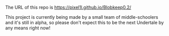 The URL of this repo is https://pixel1l.github.io/Blobkeep0.2/

This project is currently being made by a small team of middle-schoolers and it's still in alpha, so please don't expect this to be the next Undertale by any means right now!
